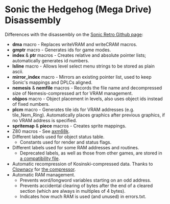 Sonic the Hedgehog (Mega Drive) Disassembly
===========================================

Differences with the disassembly on the [Sonic Retro Github page](https://github.com/sonicretro/s1disasm):

* __dma__ macro - Replaces writeVRAM and writeCRAM macros.
* __gmptr__ macro - Generates ids for game modes.
* __index__ & __ptr__ macros - Creates relative and absolute pointer lists; automatically generates id numbers.
* __lsline__ macro - Allows level select menu strings to be stored as plain ascii.
* __mirror_index__ macro - Mirrors an existing pointer list, used to keep Sonic's mappings and DPLCs aligned.
* __nemesis__ & __nemfile__ macros - Records the file name and decompressed size of Nemesis-compressed art for VRAM management.
* __objpos__ macro - Object placement in levels, also uses object ids instead of fixed numbers.
* __plcm__ macro - Generates tile ids for VRAM addresses (e.g. tile_Nem_Ring). Automatically places graphics after previous graphics, if no VRAM address is specified.
* __spritemap__ & __piece__ macros - Creates sprite mappings.
* Z80 macros - See [axm68k](https://github.com/cvghivebrain/axm68k).
* Different labels used for object status table.
  * Constants used for render and status flags.
* Different labels used for some RAM addresses and routines.
  * Deprecated labels, as well as those from other games, are stored in [a compatibility file](Includes/Compatibility.asm).
* Automatic recompression of Kosinski-compressed data. Thanks to [Clownacy](https://github.com/Clownacy) for [the compressor](https://github.com/Clownacy/accurate-kosinski).
* Automatic RAM management.
  * Prevents word/longword variables starting on an odd address.
  * Prevents accidental clearing of bytes after the end of a cleared section (which are always in multiples of 4 bytes).
  * Indicates how much RAM is used (and unused) in errors.txt.
